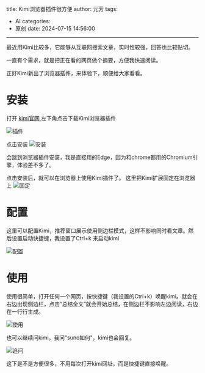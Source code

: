 title: Kimi浏览器插件很方便
author: 元芳
tags:
  - AI
categories:
  - 原创
date: 2024-07-15 14:56:00
---
最近用Kimi比较多，它能够从互联网搜索文章，实时性较强，回答也比较贴切。

一直有个需求，就是把正在看的网页做个摘要，方便我快速阅读。

正好Kimi新出了浏览器插件，来体验下，顺便给大家看看。

# 安装

打开 [kimi官网](https://kimi.moonshot.cn/),左下角点击下载Kimi浏览器插件

![插件](/images/pasted-6.png)

点击安装
![安装](/images/pasted-7.png)

会跳到浏览器插件安装，我是直接用的Edge，因为和chrome都用的Chromium引擎，体验差不多了。

点击安装后，就可以在浏览器上使用Kimi插件了。
这里把Kimi扩展固定在浏览器上
![固定](/images/pasted-9.png)

# 配置
这里可以配置Kimi，推荐窗口展示使用侧边栏模式，这样不影响同时看文章。然后设置启动快捷键，我设置了Ctrl+k 来启动kimi

![配置](/images/pasted-14.png)

# 使用
使用很简单，打开任何一个网页，按快捷键（我设置的Ctrl+k）唤醒kimi。就会在右边出现侧边栏，点击“总结全文”就会开始总结，在侧边栏不影响左边阅读，右边在一行行生成。

![使用](/images/pasted-12.png)

也可以继续问kimi，我问"suno如何"，kimi也会回复。

![追问](/images/pasted-13.png)

这下是不是方便很多，不用每次打开kimi网址，而是快捷键直接唤醒。